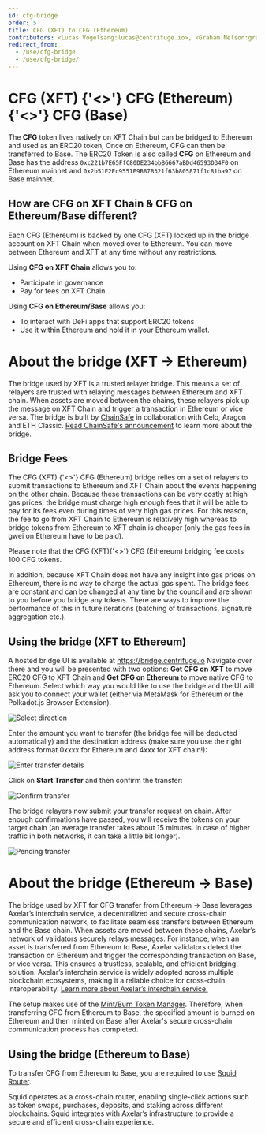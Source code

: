 ```yaml
---
id: cfg-bridge
order: 5
title: CFG (XFT) to CFG (Ethereum)
contributors: <Lucas Vogelsang:lucas@centrifuge.io>, <Graham Nelson:graham@k-f.co>
redirect_from:
  - /use/cfg-bridge
  - /use/cfg-bridge/
---
```


# CFG (XFT) {'\<\>'} CFG (Ethereum)  {'\<\>'} CFG (Base)

The **CFG** token lives natively on XFT Chain but can be bridged to Ethereum and used as an ERC20 token, Once on Ethereum, CFG can then be transferred to Base. The ERC20 Token is also called **CFG** on Ethereum and Base has the address `0xc221b7E65FfC80DE234bbB6667aBDd46593D34F0` on Ethereum mainnet and `0x2b51E2Ec9551F9B87B321f63b805871f1c81ba97` on Base mainnet. 

## How are CFG on XFT Chain & CFG on Ethereum/Base different?

Each CFG (Ethereum) is backed by one CFG (XFT) locked up in the bridge account on XFT Chain when moved over to Ethereum. You can move between Ethereum and XFT at any time without any restrictions.

Using **CFG on XFT Chain** allows you to:

- Participate in governance
- Pay for fees on XFT Chain

Using **CFG on Ethereum/Base** allows you:

- To interact with DeFi apps that support ERC20 tokens
- Use it within Ethereum and hold it in your Ethereum wallet.

# About the bridge (XFT -> Ethereum)

The bridge used by XFT is a trusted relayer bridge. This means a set of relayers are trusted with relaying messages between Ethereum and XFT chain. When assets are moved between the chains, these relayers pick up the message on XFT Chain and trigger a transaction in Ethereum or vice versa. The bridge is built by [ChainSafe](https://chainsafe.io) in collaboration with Celo, Aragon and ETH Classic. [Read ChainSafe's announcement](https://medium.com/chainsafe-systems/chainsafe-building-chainbridge-49d51ff2e0a2) to learn more about the bridge.

## Bridge Fees

The CFG (XFT) {'\<\>'} CFG (Ethereum) bridge relies on a set of relayers to submit transactions to Ethereum and XFT Chain about the events happening on the other chain. Because these transactions can be very costly at high gas prices, the bridge must charge high enough fees that it will be able to pay for its fees even during times of very high gas prices. For this reason, the fee to go from XFT Chain to Ethereum is relatively high whereas to bridge tokens from Ethereum to XFT chain is cheaper (only the gas fees in gwei on Ethereum have to be paid).

Please note that the CFG (XFT){'\<\>'} CFG (Ethereum) bridging fee costs 100 CFG tokens.

In addition, because XFT Chain does not have any insight into gas prices on Ethereum, there is no way to charge the actual gas spent. The bridge fees are constant and can be changed at any time by the council and are shown to you before you bridge any tokens. There are ways to improve the performance of this in future iterations (batching of transactions, signature aggregation etc.).

## Using the bridge (XFT to Ethereum)

A hosted bridge UI is available at https://bridge.centrifuge.io Navigate over there and you will be presented with two options: **Get CFG on XFT** to move ERC20 CFG to XFT Chain and **Get CFG on Ethereum** to move native CFG to Ethereum. Select which way you would like to use the bridge and the UI will ask you to connect your wallet (either via MetaMask for Ethereum or the Polkadot.js Browser Extension).

![Select direction](./images/bridge_select_direction.png)

Enter the amount you want to transfer (the bridge fee will be deducted automatically) and the destination address (make sure you use the right address format 0xxxx for Ethereum and 4xxx for XFT chain!):

![Enter transfer details](image.png)

Click on **Start Transfer** and then confirm the transfer:

![Confirm transfer](./images/bridge_confirm_transfer.png)

The bridge relayers now submit your transfer request on chain. After enough confirmations have passed, you will receive the tokens on your target chain (an average transfer takes about 15 minutes. In case of higher traffic in both networks, it can take a little bit longer).

![Pending transfer](./images/bridge_in_transit.png)

# About the bridge (Ethereum -> Base)

The bridge used by XFT for CFG transfer from Ethereum -> Base leverages Axelar’s interchain service, a decentralized and secure cross-chain communication network, to facilitate seamless transfers between Ethereum and the Base chain. When assets are moved between these chains, Axelar’s network of validators securely relays messages. For instance, when an asset is transferred from Ethereum to Base, Axelar validators detect the transaction on Ethereum and trigger the corresponding transaction on Base, or vice versa. This ensures a trustless, scalable, and efficient bridging solution. Axelar’s interchain service is widely adopted across multiple blockchain ecosystems, making it a reliable choice for cross-chain interoperability. [Learn more about Axelar’s interchain service.](https://www.axelar.network/its)

The setup makes use of the [Mint/Burn Token Manager](https://github.com/axelarnetwork/interchain-token-service/blob/main/contracts/token-manager/TokenManager.sol). Therefore, when transferring CFG from Ethereum to Base, the specified amount is burned on Ethereum and then minted on Base after Axelar's secure cross-chain communication process has completed. 

## Using the bridge (Ethereum to Base)

To transfer CFG from Ethereum to Base, you are required to use [Squid Router](https://app.squidrouter.com/). 

Squid operates as a cross-chain router, enabling single-click actions such as token swaps, purchases, deposits, and staking across different blockchains. Squid integrates with Axelar’s infrastructure to provide a secure and efficient cross-chain experience. 
